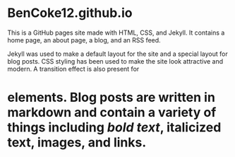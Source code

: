 # BenCoke12.github.io

This is a GitHub pages site made with HTML, CSS, and Jekyll. It contains a home page, an about page, a blog, and an RSS feed.  

Jekyll was used to make a default layout for the site and a special layout for blog posts. CSS styling has been used to make the site look attractive and modern. A transition effect is also present for <h1> elements. Blog posts are written in markdown and contain a variety of things including *bold text*, **italicized text**, images, and links.
